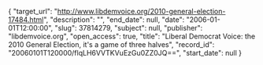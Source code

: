{
  "target_url": "http://www.libdemvoice.org/2010-general-election-17484.html", 
  "description": "", 
  "end_date": null, 
  "date": "2006-01-01T12:00:00", 
  "slug": 37814279, 
  "subject": null, 
  "publisher": "libdemvoice.org", 
  "open_access": true, 
  "title": "Liberal Democrat Voice: the 2010 General Election, it's a game of three halves", 
  "record_id": "20060101T120000/flqLH6VVTKVuEzGu0ZZ0JQ==", 
  "start_date": null
}

